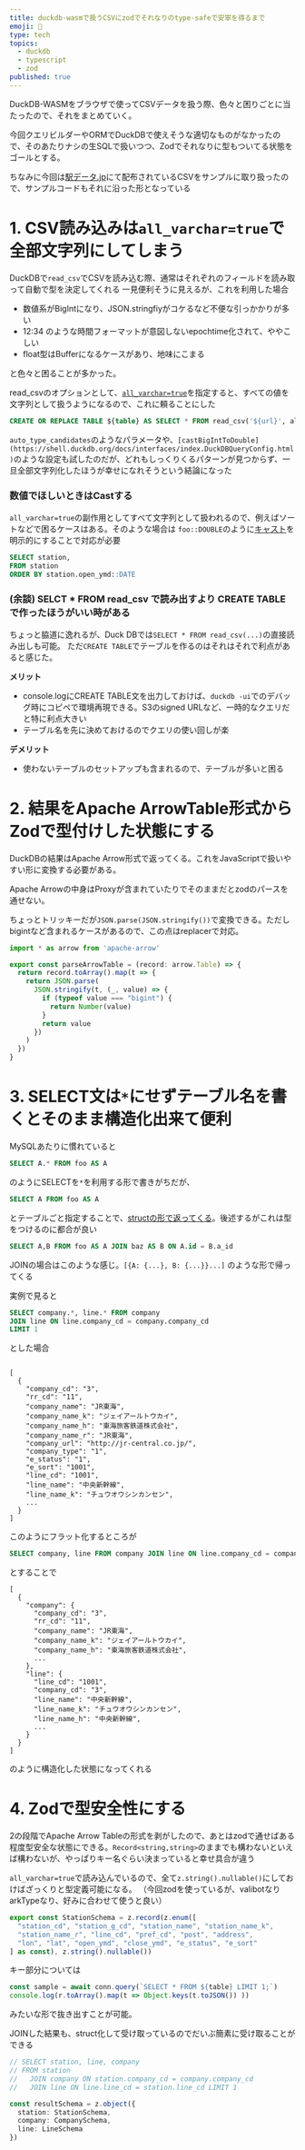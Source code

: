 ```yaml
---
title: duckdb-wasmで扱うCSVにzodでそれなりのtype-safeで安寧を得るまで
emoji: 🧆
type: tech
topics:
  - duckdb
  - typescript
  - zod
published: true
---
```


DuckDB-WASMをブラウザで使ってCSVデータを扱う際、色々と困りごとに当たったので、それをまとめていく。

今回クエリビルダーやORMでDuckDBで使えそうな適切なものがなかったので、そのあたりナシの生SQLで扱いつつ、Zodでそれなりに型もついてる状態をゴールとする。

ちなみに今回は[駅データ.jp](https://www.ekidata.jp/)にて配布されているCSVをサンプルに取り扱ったので、サンプルコードもそれに沿った形となっている

# 1. CSV読み込みは`all_varchar=true`で全部文字列にしてしまう

DuckDBで`read_csv`でCSVを読み込む際、通常はそれぞれのフィールドを読み取って自動で型を決定してくれる
一見便利そうに見えるが、これを利用した場合

- 数値系がBigIntになり、JSON.stringfiyがコケるなど不便な引っかかりが多い
- 12:34 のような時間フォーマットが意図しないepochtime化されて、ややこしい
- float型はBufferになるケースがあり、地味にこまる

と色々と困ることが多かった。

read_csvのオプションとして、[`all_varchar=true`](https://duckdb.org/docs/1.3/data/csv/overview#parameters)を指定すると、すべての値を文字列として扱うようになるので、これに頼ることにした

```sql
CREATE OR REPLACE TABLE ${table} AS SELECT * FROM read_csv('${url}', all_varchar=true);
```

`auto_type_candidates`のようなパラメータや、`[castBigIntToDouble](https://shell.duckdb.org/docs/interfaces/index.DuckDBQueryConfig.html)`のような設定も試したのだが、どれもしっくりくるパターンが見つからず、一旦全部文字列化したほうが幸せになれそうという結論になった

### 数値でほしいときはCastする

`all_varchar=true`の副作用としてすべて文字列として扱われるので、例えばソートなどで困るケースはある。そのような場合は `foo::DOUBLE`のように[キャスト](https://duckdb.org/docs/stable/sql/expressions/cast)を明示的にすることで対応が必要

```sql
SELECT station,
FROM station
ORDER BY station.open_ymd::DATE
```

### (余談) SELCT * FROM read_csv で読み出すより CREATE TABLE　で作ったほうがいい時がある

ちょっと脇道に逸れるが、Duck DBでは`SELECT * FROM read_csv(...)`の直接読み出しも可能。
ただ`CREATE TABLE`でテーブルを作るのはそれはそれで利点があると感じた。

**メリット**
- console.logにCREATE TABLE文を出力しておけば、`duckdb -ui`でのデバッグ時にコピペで環境再現できる。S3のsigned URLなど、一時的なクエリだと特に利点大きい
- テーブル名を先に決めておけるのでクエリの使い回しが楽

**デメリット**
- 使わないテーブルのセットアップも含まれるので、テーブルが多いと困る


# 2. 結果をApache ArrowTable形式からZodで型付けした状態にする

DuckDBの結果はApache Arrow形式で返ってくる。これをJavaScriptで扱いやすい形に変換する必要がある。

Apache Arrowの中身はProxyが含まれていたりでそのままだとzodのパースを通せない。

ちょっとトリッキーだが`JSON.parse(JSON.stringify())`で変換できる。ただしbigintなど含まれるケースがあるので、この点はreplacerで対応。

```ts
import * as arrow from 'apache-arrow'

export const parseArrowTable = (record: arrow.Table) => {
  return record.toArray().map(t => {
    return JSON.parse(
      JSON.stringify(t, (_, value) => {
        if (typeof value === "bigint") {
          return Number(value)
        }
        return value
      })
    )
  })
}
```


# 3. SELECT文は`*`にせずテーブル名を書くとそのまま構造化出来て便利

MySQLあたりに慣れていると

```sql
SELECT A.* FROM foo AS A
```
のようにSELECTを`*`を利用する形で書きがちだが、

```sql
SELECT A FROM foo AS A
```

とテーブルごと指定することで、[structの形で返ってくる](https://duckdb.org/docs/stable/sql/query_syntax/from)。後述するがこれは型をつけるのに都合が良い

```sql
SELECT A,B FROM foo AS A JOIN baz AS B ON A.id = B.a_id
```
JOINの場合はこのような感じ。`[{A: {...}, B: {...}}...]` のような形で帰ってくる

実例で見ると

```sql
SELECT company.*, line.* FROM company 
JOIN line ON line.company_cd = company.company_cd 
LIMIT 1
```
とした場合

```

[
  {
    "company_cd": "3",
    "rr_cd": "11",
    "company_name": "JR東海",
    "company_name_k": "ジェイアールトウカイ",
    "company_name_h": "東海旅客鉄道株式会社",
    "company_name_r": "JR東海",
    "company_url": "http://jr-central.co.jp/",
    "company_type": "1",
    "e_status": "1",
    "e_sort": "1001",
    "line_cd": "1001",
    "line_name": "中央新幹線",
    "line_name_k": "チュウオウシンカンセン",
    ...
  }
]
``` 
このようにフラット化するところが

```sql
SELECT company, line FROM company JOIN line ON line.company_cd = company.company_cd LIMIT 1
```
とすることで

```
[
  {
    "company": {
      "company_cd": "3",
      "rr_cd": "11",
      "company_name": "JR東海",
      "company_name_k": "ジェイアールトウカイ",
      "company_name_h": "東海旅客鉄道株式会社",
      ...
    },
    "line": {
      "line_cd": "1001",
      "company_cd": "3",
      "line_name": "中央新幹線",
      "line_name_k": "チュウオウシンカンセン",
      "line_name_h": "中央新幹線",
      ...
    }
  }
]
```
のように構造化した状態になってくれる

# 4. Zodで型安全性にする

2の段階でApache Arrow Tableの形式を剥がしたので、あとはzodで通せばある程度型安全な状態にできる。`Record<string,string>`のままでも構わないといえば構わないが、やっぱりキー名ぐらい決まっていると幸せ具合が違う

`all_varchar=true`で読み込んでいるので、全て`z.string().nullable()`にしておけばざっくりと型定義可能になる。
（今回zodを使っているが、valibotなりarkTypeなり、好みに合わせて使うと良い）

```ts
export const StationSchema = z.record(z.enum([
  "station_cd", "station_g_cd", "station_name", "station_name_k", 
  "station_name_r", "line_cd", "pref_cd", "post", "address", 
  "lon", "lat", "open_ymd", "close_ymd", "e_status", "e_sort"
] as const), z.string().nullable())
```

キー部分については
```ts
const sample = await conn.query(`SELECT * FROM ${table} LIMIT 1;`)
console.log(r.toArray().map(t => Object.keys(t.toJSON()) ))

```
みたいな形で抜き出すことが可能。

JOINした結果も、struct化して受け取っているのでだいぶ簡素に受け取ることができる

```ts
// SELECT station, line, company 
// FROM station 
//   JOIN company ON station.company_cd = company.company_cd 
//   JOIN line ON line.line_cd = station.line_cd LIMIT 1

const resultSchema = z.object({
  station: StationSchema,
  company: CompanySchema,
  line: LineSchema
})
```
